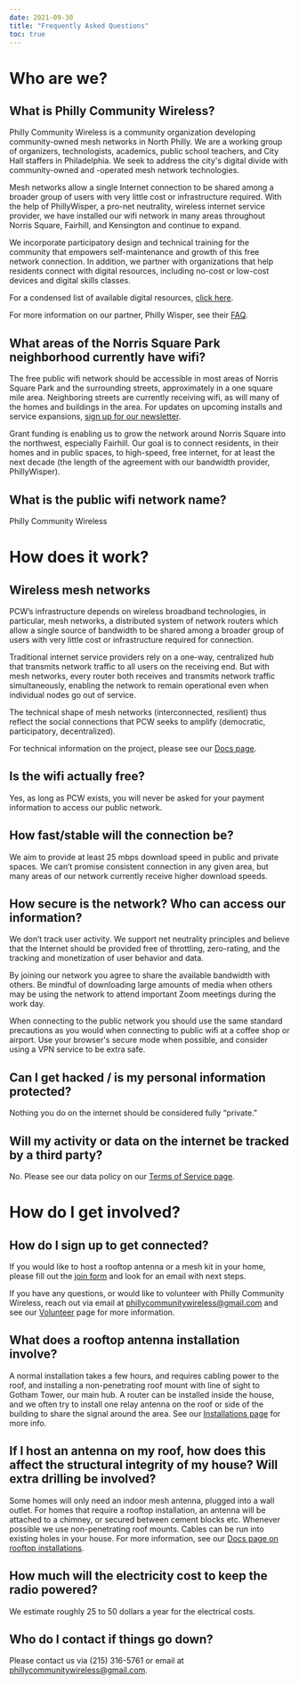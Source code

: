 ```yaml
---
date: 2021-09-30
title: "Frequently Asked Questions"
toc: true
---
```


# Who are we?

## What is Philly Community Wireless?

Philly Community Wireless is a community organization developing community-owned mesh networks in North Philly. We are a working group of organizers, technologists, academics, public school teachers, and City Hall staffers in Philadelphia. We seek to address the city's digital divide with community-owned and -operated mesh network technologies.  

Mesh networks allow a single Internet connection to be shared among a broader group of users with very little cost or infrastructure required. With the help of PhillyWisper, a pro-net neutrality, wireless internet service provider, we have installed our wifi network in many areas throughout Norris Square, Fairhill, and Kensington and continue to expand.  

We incorporate participatory design and technical training for the community that empowers self-maintenance and growth of this free network connection. In addition, we partner with organizations that help residents connect with digital resources, including no-cost or low-cost devices and digital skills classes.  

For a condensed list of available digital resources, [click here](https://phillycommunitywireless.org/resources/).

For more information on our partner, Philly Wisper, see their [FAQ](https://phillywisper.net/faq/).

## What areas of the Norris Square Park neighborhood currently have wifi?

The free public wifi network should be accessible in most areas of Norris Square Park and the surrounding streets, approximately in a one square mile area.  Neighboring streets are currently receiving wifi, as will many of the homes and buildings in the area. For updates on upcoming installs and service expansions, [sign up for our newsletter](https://phillycommunitywireless.us5.list-manage.com/subscribe?u=7a97e4278a5833f5505a85940&id=6af414f631).

Grant funding is enabling us to grow the network around Norris Square into the northwest, especially Fairhill. Our goal is to connect residents, in their homes and in public spaces, to high-speed, free internet, for at least the next decade (the length of the agreement with our bandwidth provider, PhillyWisper).

## What is the public wifi network name?

Philly Community Wireless

# How does it work?

## Wireless mesh networks

PCW’s infrastructure depends on wireless broadband technologies, in particular, mesh networks, a distributed system of network routers which allow a single source of bandwidth to be shared among a broader group of users with very little cost or infrastructure required for connection.

Traditional internet service providers rely on a one-way, centralized hub that transmits network traffic to all users on the receiving end. But with mesh networks, every router both receives and transmits network traffic simultaneously, enabling the network to remain operational even when individual nodes go out of service.

The technical shape of mesh networks (interconnected, resilient) thus reflect the social connections that PCW seeks to amplify (democratic, participatory, decentralized).

For technical information on the project, please see our [Docs page](https://docs.phillycommunitywireless.org/en/latest/).

## Is the wifi actually free?

Yes, as long as PCW exists, you will never be asked for your payment information to access our public network.

## How fast/stable will the connection be?

We aim to provide at least 25 mbps download speed in public and private spaces. We can’t promise consistent connection in any given area, but many areas of our network currently receive higher download speeds.

## How secure is the network? Who can access our information?

We don’t track user activity. We support net neutrality principles and believe that the Internet should be provided free of throttling, zero-rating, and the tracking and monetization of user behavior and data.

By joining our network you agree to share the available bandwidth with others. Be mindful of downloading large amounts of media when others may be using the network to attend important Zoom meetings during the work day. 

When connecting to the public network you should use the same standard precautions as you would when connecting to public wifi at a coffee shop or airport. Use your browser's secure mode when possible, and consider using a VPN service to be extra safe.

## Can I get hacked / is my personal information protected?

Nothing you do on the internet should be considered fully “private.”

## Will my activity or data on the internet be tracked by a third party?

No. Please see our data policy on our [Terms of Service page](https://phillycommunitywireless.org/termsofservice/).

# How do I get involved?

## How do I sign up to get connected?

If you would like to host a rooftop antenna or a mesh kit in your home, please fill out the [join form](https://docs.google.com/forms/d/e/1FAIpQLSfjx0A9mFxMiXSb1jisgcHFHwTzktsuz4c36Ja1tVOQjjXzow/viewform) and look for an email with next steps.

If you have any questions, or would like to volunteer with Philly Community Wireless, reach out via email at phillycommunitywireless@gmail.com and see our [Volunteer](https://phillycommunitywireless.org/volunteer/) page for more information.

## What does a rooftop antenna installation involve?

A normal installation takes a few hours, and requires cabling power to the roof, and installing a non-penetrating roof mount with line of sight to Gotham Tower, our main hub. A router can be installed inside the house, and we often try to install one relay antenna on the roof or side of the building to share the signal around the area. See our [Installations page](https://docs.phillycommunitywireless.org/en/latest/installations/) for more info.

## If I host an antenna on my roof, how does this affect the structural integrity of my house? Will extra drilling be involved?

Some homes will only need an indoor mesh antenna, plugged into a wall outlet. For homes that require a rooftop installation, an antenna will be attached to a chimney, or secured between cement blocks etc. Whenever possible we use non-penetrating roof mounts. Cables can be run into existing holes in your house. For more information, see our [Docs page on rooftop installations](https://docs.phillycommunitywireless.org/en/latest/rooftop%20installation/).

## How much will the electricity cost to keep the radio powered?

We estimate roughly 25 to 50 dollars a year for the electrical costs.

## Who do I contact if things go down?

Please contact us via (215) 316-5761 or email at phillycommunitywireless@gmail.com.
